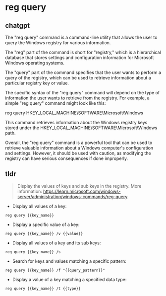 # reg query 
## chatgpt 
The "reg query" command is a command-line utility that allows the user to query the Windows registry for various information. 

The "reg" part of the command is short for "registry," which is a hierarchical database that stores settings and configuration information for Microsoft Windows operating systems.

The "query" part of the command specifies that the user wants to perform a query of the registry, which can be used to retrieve information about a particular registry key or value.

The specific syntax of the "reg query" command will depend on the type of information the user wants to retrieve from the registry. For example, a simple "reg query" command might look like this:

reg query HKEY_LOCAL_MACHINE\SOFTWARE\Microsoft\Windows

This command retrieves information about the Windows registry keys stored under the HKEY_LOCAL_MACHINE\SOFTWARE\Microsoft\Windows path.

Overall, the "reg query" command is a powerful tool that can be used to retrieve valuable information about a Windows computer's configuration and settings. However, it should be used with caution, as modifying the registry can have serious consequences if done improperly. 

## tldr 
 
> Display the values of keys and sub keys in the registry.
> More information: <https://learn.microsoft.com/windows-server/administration/windows-commands/reg-query>.

- Display all values of a key:

`reg query {{key_name}}`

- Display a specific value of a key:

`reg query {{key_name}} /v {{value}}`

- Display all values of a key and its sub keys:

`reg query {{key_name}} /s`

- Search for keys and values matching a specific pattern:

`reg query {{key_name}} /f "{{query_pattern}}"`

- Display a value of a key matching a specified data type:

`reg query {{key_name}} /t {{type}}`
